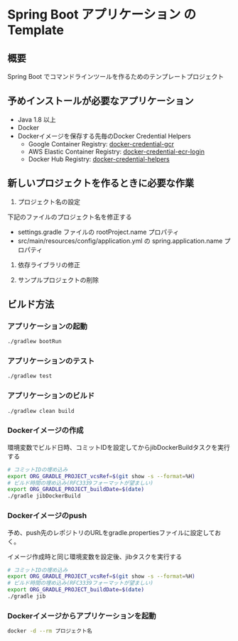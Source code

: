 # Spring Boot アプリケーション の Template

## 概要

Spring Boot でコマンドラインツールを作るためのテンプレートプロジェクト

## 予めインストールが必要なアプリケーション

* Java 1.8 以上
* Docker
* Dockerイメージを保存する先毎のDocker Credential Helpers
  * Google Container Registry: [docker-credential-gcr](https://cloud.google.com/container-registry/docs/advanced-authentication#docker_credential_helper)
  * AWS Elastic Container Registry: [docker-credential-ecr-login](https://github.com/awslabs/amazon-ecr-credential-helper)
  * Docker Hub Registry: [docker-credential-helpers](https://github.com/docker/docker-credential-helpers)

## 新しいプロジェクトを作るときに必要な作業

1. プロジェクト名の設定

下記のファイルのプロジェクト名を修正する

* settings.gradle ファイルの rootProject.name プロパティ
* src/main/resources/config/application.yml の spring.application.name プロパティ

1. 依存ライブラリの修正

2. サンプルプロジェクトの削除

## ビルド方法

### アプリケーションの起動

```bash
./gradlew bootRun
```

### アプリケーションのテスト

```bash
./gradlew test
```

### アプリケーションのビルド

```bash
./gradlew clean build
```

### Dockerイメージの作成

環境変数でビルド日時、コミットIDを設定してからjibDockerBuildタスクを実行する

```bash
# コミットIDの埋め込み
export ORG_GRADLE_PROJECT_vcsRef=$(git show -s --format=%H)
# ビルド時間の埋め込み(RFC3339フォーマットが望ましい)
export ORG_GRADLE_PROJECT_buildDate=$(date)
./gradle jibDockerBuild
```

### Dockerイメージのpush

予め、push先のレポジトリのURLをgradle.propertiesファイルに設定しておく。

イメージ作成時と同じ環境変数を設定後、jibタスクを実行する

```bash
# コミットIDの埋め込み
export ORG_GRADLE_PROJECT_vcsRef=$(git show -s --format=%H)
# ビルド時間の埋め込み(RFC3339フォーマットが望ましい)
export ORG_GRADLE_PROJECT_buildDate=$(date)
./gradle jib
```

### Dockerイメージからアプリケーションを起動

```bash
docker -d --rm プロジェクト名
```
